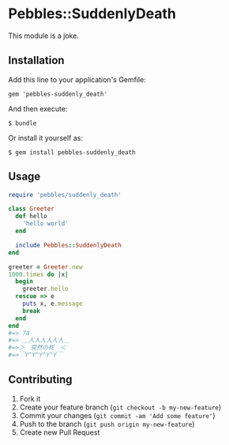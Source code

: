 # Pebbles::SuddenlyDeath

This module is a joke.

## Installation

Add this line to your application's Gemfile:

    gem 'pebbles-suddenly_death'

And then execute:

    $ bundle

Or install it yourself as:

    $ gem install pebbles-suddenly_death

## Usage

```ruby
require 'pebbles/suddenly_death'

class Greeter
  def hello
    'hello world'
  end

  include Pebbles::SuddenlyDeath
end

greeter = Greeter.new
1000.times do |x|
  begin
    greeter.hello
  rescue => e
    puts x, e.message
    break
  end
end
#=> 74
#=> ＿人人人人人人＿
#=>＞　突然の死　＜
#=>￣Y^Y^Y^Y^Y￣

```

## Contributing

1. Fork it
2. Create your feature branch (`git checkout -b my-new-feature`)
3. Commit your changes (`git commit -am 'Add some feature'`)
4. Push to the branch (`git push origin my-new-feature`)
5. Create new Pull Request
